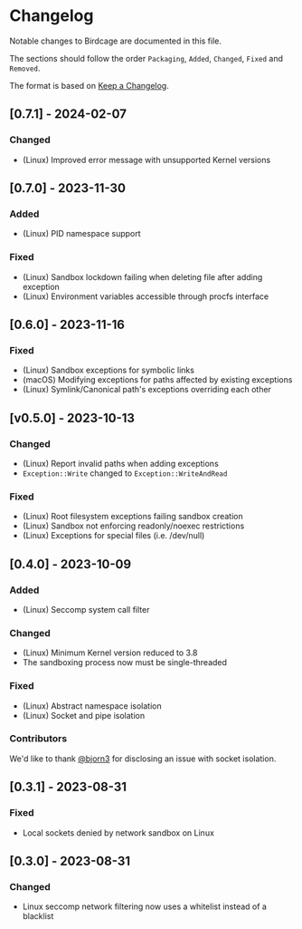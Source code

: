 # Changelog

Notable changes to Birdcage are documented in this file.

The sections should follow the order `Packaging`, `Added`, `Changed`, `Fixed` and `Removed`.

The format is based on [Keep a Changelog](https://keepachangelog.com/en/1.0.0/).

## [0.7.1] - 2024-02-07

### Changed

- (Linux) Improved error message with unsupported Kernel versions

## [0.7.0] - 2023-11-30

### Added

- (Linux) PID namespace support

### Fixed

- (Linux) Sandbox lockdown failing when deleting file after adding exception
- (Linux) Environment variables accessible through procfs interface

## [0.6.0] - 2023-11-16

### Fixed

- (Linux) Sandbox exceptions for symbolic links
- (macOS) Modifying exceptions for paths affected by existing exceptions
- (Linux) Symlink/Canonical path's exceptions overriding each other

## [v0.5.0] - 2023-10-13

### Changed

- (Linux) Report invalid paths when adding exceptions
- `Exception::Write` changed to `Exception::WriteAndRead`

### Fixed

- (Linux) Root filesystem exceptions failing sandbox creation
- (Linux) Sandbox not enforcing readonly/noexec restrictions
- (Linux) Exceptions for special files (i.e. /dev/null)

## [0.4.0] - 2023-10-09

### Added

- (Linux) Seccomp system call filter

### Changed

- (Linux) Minimum Kernel version reduced to 3.8
- The sandboxing process now must be single-threaded

### Fixed

- (Linux) Abstract namespace isolation
- (Linux) Socket and pipe isolation

### Contributors

We'd like to thank [@bjorn3](https://github.com/bjorn3) for disclosing an issue
with socket isolation.

## [0.3.1] - 2023-08-31

### Fixed

- Local sockets denied by network sandbox on Linux

## [0.3.0] - 2023-08-31

### Changed

- Linux seccomp network filtering now uses a whitelist instead of a blacklist
